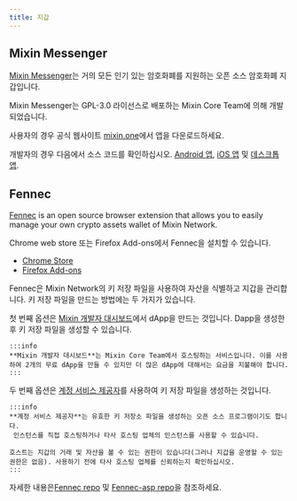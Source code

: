 ```yaml
---
title: 지갑
---
```


## Mixin Messenger

[Mixin Messenger](https://mixin.one/messenger)는 거의 모든 인기 있는 암호화폐를 지원하는 오픈 소스 암호화폐 지갑입니다.

Mixin Messenger는 GPL-3.0 라이선스로 배포하는 Mixin Core Team에 의해 개발되었습니다.

사용자의 경우 공식 웹사이트 [mixin.one](https://mixin.one/messenger)에서 앱을 다운로드하세요.

개발자의 경우 다음에서 소스 코드를 확인하십시오. [Android 앱](https://github.com/MixinNetwork/android-app), [iOS 앱](https://github.com/MixinNetwork/ios-app) 및 [데스크톱 앱](https://github.com/MixinNetwork/desktop-app).


## Fennec


[Fennec](https://pando.im/fennec/) is an open source browser extension that allows you to easily manage your own crypto assets wallet of Mixin Network.

Chrome web store 또는 Firefox Add-ons에서 Fennec을 설치할 수 있습니다.

- [Chrome Store](https://chrome.google.com/webstore/detail/fennec/eincngenkhohbbfpkohipekcmnkfamjp)
- [Firefox Add-ons](https://addons.mozilla.org/en-US/firefox/addon/fennec/)

Fennec은 Mixin Network의 키 저장 파일을 사용하여 자산을 식별하고 지갑을 관리합니다. 키 저장 파일을 만드는 방법에는 두 가지가 있습니다.

첫 번째 옵션은 [Mixin 개발자 대시보드](https://developers.mixin.one/dashboard)에서 dApp을 만드는 것입니다. Dapp을 생성한 후 키 저장 파일을 생성할 수 있습니다.

````mdx-code-block
:::info
**Mixin 개발자 대시보드**는 Mixin Core Team에서 호스팅하는 서비스입니다. 이를 사용하여 2개의 무료 dApp을 만들 수 있지만 더 많은 dApp에 대해서는 요금을 지불해야 합니다.
:::
````

두 번째 옵션은 [계정 서비스 제공자](https://github.com/fox-one/fennec-asp)를 사용하여 키 저장 파일을 생성하는 것입니다.

```mdx-code-block
:::info
**계정 서비스 제공자**는 유효한 키 저장소 파일을 생성하는 오픈 소스 프로그램이기도 합니다.
 인스턴스를 직접 호스팅하거나 타사 호스팅 업체의 인스턴스를 사용할 수 있습니다.

호스트는 지갑의 거래 및 자산을 볼 수 있는 권한이 있습니다(그러나 지갑을 운영할 수 있는 권한은 없음). 사용하기 전에 타사 호스팅 업체를 신뢰하는지 확인하십시오.
:::
```

자세한 내용은[Fennec repo](https://github.com/fox-one/fennec) 및 [Fennec-asp repo](https://github.com/fox-one/fennec-asp)을 참조하세요.